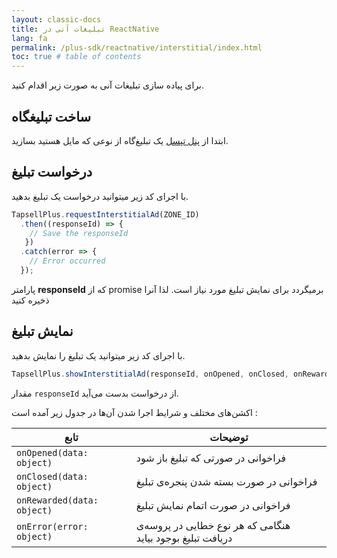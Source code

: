 ```yaml
---
layout: classic-docs
title: تبلیغات آنی در ReactNative
lang: fa
permalink: /plus-sdk/reactnative/interstitial/index.html
toc: true # table of contents
---
```


برای پیاده سازی تبلیغات آنی به صورت زیر اقدام کنید.


## ساخت تبلیغگاه
ابتدا از [پنل تپسل](https://dashboard.tapsell.ir/) یک تبلیغ‌گاه از نوعی که مایل هستید بسازید.


## درخواست تبلیغ
با اجرای کد زیر میتوانید درخواست یک تبلیغ بدهید.

```javascript
TapsellPlus.requestInterstitialAd(ZONE_ID)
  .then((responseId) => {
    // Save the responseId
   })
  .catch(error => {
    // Error occurred
  });
```

پارامتر
**responseId**
که از promise برمیگردد برای نمایش تبلیغ مورد نیاز است. لذا آنرا ذخیره کنید


## نمایش تبلیغ
با اجرای کد زیر میتوانید یک تبلیغ را نمایش بدهید.

```javascript
TapsellPlus.showInterstitialAd(responseId, onOpened, onClosed, onRewarded, onError);
```

مقدار
`responseId`
از درخواست بدست می‌آید.

اکشن‌های مختلف و شرایط اجرا شدن آن‌ها در جدول زیر آمده است :

| تابع | توضیحات |
| - | - |
| `onOpened(data: object)` | فراخوانی در صورتی که تبلیغ باز شود |
| `onClosed(data: object)` | فراخوانی در صورت بسته شدن پنجره‌ی تبلیغ |
| `onRewarded(data: object)` | فراخوانی در صورت اتمام نمایش تبلیغ |
| `onError(error: object)` | هنگامی که هر نوع خطایی در پروسه‌ی دریافت تبلیغ بوجود بیاید |